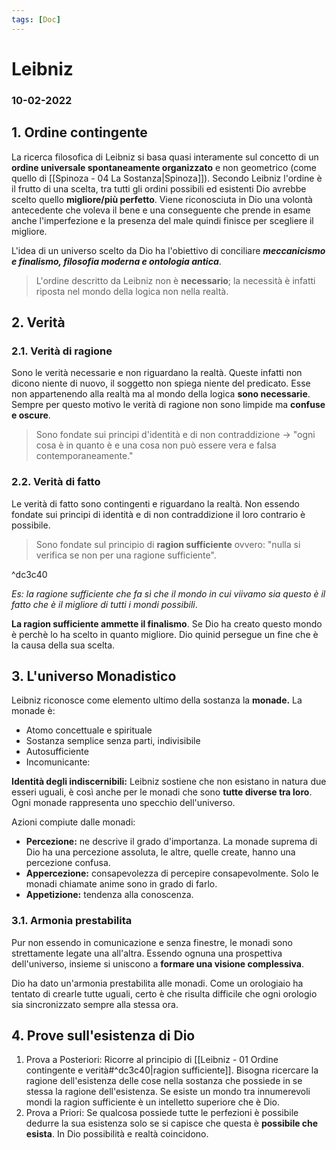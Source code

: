 ```yaml
---
tags: [Doc]
---
```

# Leibniz
### 10-02-2022

## 1. Ordine contingente
La ricerca filosofica di Leibniz si basa quasi interamente sul concetto di un **ordine universale spontaneamente organizzato** e non geometrico (come quello di [[Spinoza - 04 La Sostanza|Spinoza]]). Secondo Leibniz l'ordine è il frutto di una scelta, tra tutti gli ordini possibili ed esistenti Dio avrebbe scelto quello **migliore/più perfetto**. Viene riconosciuta in Dio una volontà antecedente che voleva il bene e una conseguente che prende in esame anche l'imperfezione e la presenza del male quindi finisce per scegliere il migliore.

L'idea di un universo scelto da Dio ha l'obiettivo di conciliare ***meccanicismo e finalismo, filosofia moderna e ontologia antica***.

>L'ordine descritto da Leibniz non è **necessario**; la necessità è infatti riposta nel mondo della logica non nella realtà.

## 2. Verità
### 2.1. Verità di ragione
Sono le verità necessarie e non riguardano la realtà. Queste infatti non dicono niente di nuovo, il soggetto non spiega niente del predicato. Esse non appartenendo alla realtà ma al mondo della logica **sono necessarie**. Sempre per questo motivo le verità di ragione non sono limpide ma **confuse e oscure**.
>Sono fondate sui principi d'identità e di non contraddizione -> "ogni cosa è in quanto è e una cosa non può essere vera e falsa contemporaneamente."

### 2.2. Verità di fatto
Le verità di fatto sono contingenti e riguardano la realtà. Non essendo fondate sui principi di identità e di non contraddizione il loro contrario è possibile.
>Sono fondate sul principio di **ragion sufficiente** ovvero: "nulla si verifica se non per una ragione sufficiente".

^dc3c40

*Es: la ragione sufficiente che fa sì che il mondo in cui viivamo sia questo è il fatto che è il migliore di tutti i mondi possibili*.

**La ragion sufficiente ammette il finalismo**. Se Dio ha creato questo mondo è perchè lo ha scelto in quanto migliore. Dio quinid persegue un fine che è la causa della sua scelta.

## 3. L'universo Monadistico
Leibniz riconosce come elemento ultimo della sostanza la **monade.**
La monade è:
- Atomo concettuale e spirituale
- Sostanza semplice senza parti, indivisibile
- Autosufficiente
- Incomunicante: 

**Identità degli indiscernibili:** Leibniz sostiene che non esistano in natura due esseri uguali, è così anche per le monadi che sono **tutte diverse tra loro**. Ogni monade rappresenta uno specchio dell'universo.

Azioni compiute dalle monadi:
- **Percezione:** ne descrive il grado d'importanza. La monade suprema di Dio ha una percezione assoluta, le altre, quelle create, hanno una percezione confusa.
- **Appercezione:** consapevolezza di percepire consapevolmente. Solo le monadi chiamate anime sono in grado di farlo.
- **Appetizione:** tendenza alla conoscenza.

### 3.1. Armonia prestabilita
Pur non essendo in comunicazione e senza finestre, le monadi sono strettamente legate una all'altra. Essendo ognuna una prospettiva dell'universo, insieme si uniscono a **formare una visione complessiva**.

Dio ha dato un'armonia prestabilita alle monadi. Come un orologiaio ha tentato di crearle tutte uguali, certo è che risulta difficile che ogni orologio sia sincronizzato sempre alla stessa ora.

## 4. Prove sull'esistenza di Dio
1. Prova a Posteriori: Ricorre al principio di [[Leibniz - 01 Ordine contingente e verità#^dc3c40|ragion sufficiente]]. Bisogna ricercare la ragione dell'esistenza delle cose nella sostanza che possiede in se stessa la ragione dell'esistenza. Se esiste un mondo tra innumerevoli mondi la ragion sufficiente è un intelletto superiore che è Dio.
2. Prova a Priori: Se qualcosa possiede tutte le perfezioni è possibile dedurre la sua esistenza solo se si capisce che questa è **possibile che esista**. In Dio possibilità e realtà coincidono.